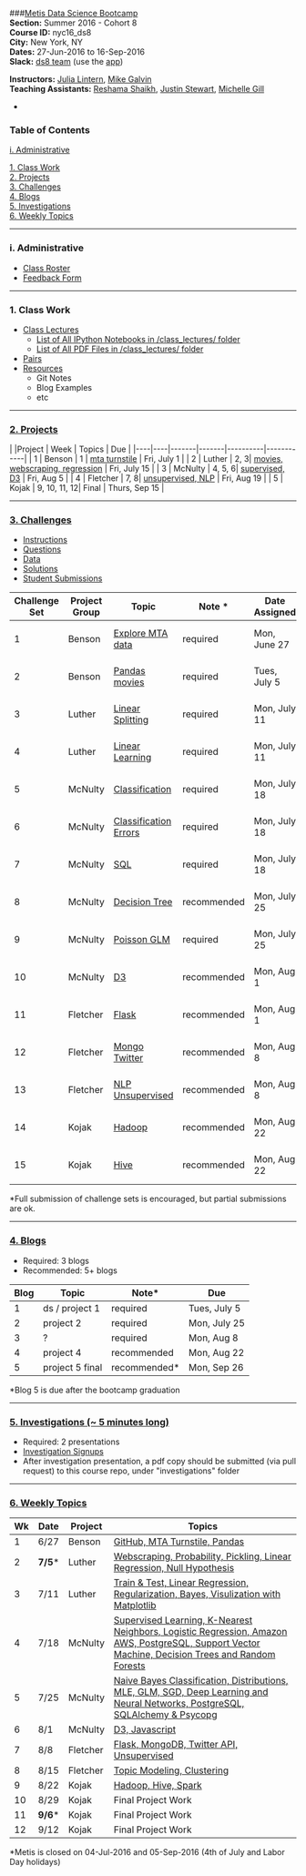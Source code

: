 ###[Metis Data Science Bootcamp](http://www.thisismetis.com/data-science)  
**Section:**   Summer 2016 - Cohort 8  
**Course ID:** nyc16_ds8  
**City:**      New York, NY  
**Dates:**     27-Jun-2016 to 16-Sep-2016  
**Slack:**     [ds8 team](https://summer-nyc16-metis.slack.com/) (use the [app](https://slack.com/downloads))  

**Instructors:**  [Julia Lintern](https://www.linkedin.com/in/julia-lintern-a5141384), [Mike Galvin](https://www.linkedin.com/in/mikejgalvin)  
**Teaching Assistants:**  [Reshama Shaikh](https://www.linkedin.com/in/reshamas), [Justin Stewart](https://www.linkedin.com/in/jstnstwrt), [Michelle Gill](https://www.linkedin.com/in/michellelynngill)

-

### Table of Contents
[i. Administrative](#section-i)  

[1. Class Work](#section-a)  
[2. Projects](#section-b)  
[3. Challenges](#section-c)  
[4. Blogs](#section-d)  
[5. Investigations](#section-e)  
[6. Weekly Topics](#section-f)  

---

### <a name="section-i"></a>i. Administrative

* [Class Roster](https://docs.google.com/spreadsheets/d/1YXFJNdQgy2EkrWzku2r8a7Mo_2b1wJlj30ZRhf8a58A/edit?usp=sharing)
* [Feedback Form](http://goo.gl/forms/49A7YAm0UXKFlLwz1)

---

### <a name="section-a"></a>1. Class Work

* [Class Lectures](/class_lectures/)
   * [List of All IPython Notebooks in /class_lectures/ folder](links/links_ipynb.md)  
   * [List of All PDF Files in /class_lectures/ folder](links/links_pdf.md)
* [Pairs](/pair_programming/student_pairs)
* [Resources](resources/)
  * Git Notes
  * Blog Examples
  * etc



---

### <a name="section-b"></a>[2. Projects](/projects)

|    |Project | Week | Topics                 |  Due |
|----|----|-------|-------|----------|------------|
| 1  | Benson  | 1 | [mta turnstile](/projects/01-benson/README.md) | Fri, July 1  |
| 2  | Luther  | 2, 3|  [movies, webscraping, regression](/projects/02-luther/README.md)  | Fri, July 15 |
| 3  | McNulty | 4, 5, 6|  [supervised, D3](/projects/03-mcnulty/README.md)        | Fri, Aug 5 |
| 4  | Fletcher | 7, 8|  [unsupervised, NLP](/projects/04-fletcher/README.md) | Fri, Aug 19  |
| 5  | Kojak | 9, 10, 11, 12| Final | Thurs, Sep 15 |

---

### <a name="section-c"></a>[3. Challenges](/challenges)
 
* [Instructions](/challenges/README.md)
* [Questions](/challenges/challenges_questions)
* [Data](challenges/challenges_data)
* [Solutions](challenges/challenges_solutions)
* [Student Submissions](challenges/submissions)

| Challenge Set  | Project Group | Topic                 | Note * | Date Assigned   | Date Due      |
|----------------|---------------|-----------------------|---------------|------------|-------------|
| 1              | Benson        | [Explore MTA data](/challenges/challenges_questions/01-benson)      | required     | Mon, June 27 | Mon, July 11  |
| 2              | Benson        | [Pandas movies](/challenges/challenges_questions/02-luther1)                | required    |Tues, July 5  |  Mon, July 18   |
| 3              | Luther        | [Linear Splitting](/challenges/challenges_questions/03-linear_splitting)      | required    | Mon, July 11 | Mon, July 25   |
| 4              | Luther        | [Linear Learning](/challenges/challenges_questions/04-linear_learning)       | required    | Mon, July 11  |  Mon, July 25    |
| 5              | McNulty       | [Classification](/challenges/challenges_questions/05-classification)        | required    | Mon, July 18 |   Mon, Aug 1  |
| 6              | McNulty       | [Classification Errors](/challenges/challenges_questions/06-classification_errors) | required    | Mon, July 18 |     Mon, Aug 1 |
| 7              | McNulty       | [SQL](/challenges/challenges_questions/07-sql)                   | required    | Mon, July 18 | Mon, Aug 1|
| 8              | McNulty       | [Decision Tree](/challenges/challenges_questions/08-decision_tree)         |  recommended    | Mon, July 25  | Mon, Aug 8  |
| 9              | McNulty  | [Poisson GLM](/challenges/challenges_questions/09-poisson_glm)           | required     | Mon, July 25 |  Mon, Aug 8    |
| 10             | McNulty  | [D3](/challenges/challenges_questions/10-d3)                    | recommended    | Mon, Aug 1 | Mon, Aug 15  |
| 11             | Fletcher | [Flask](/challenges/challenges_questions/11-flask)                 | recommended    | Mon, Aug 1  | Mon, Aug 15  |
| 12             | Fletcher | [Mongo Twitter](/challenges/challenges_questions/12-mongo_twitter)         | recommended    | Mon, Aug 8 | Mon, Aug 22 |
| 13             | Fletcher | [NLP Unsupervised](/challenges/challenges_questions/13-nlp_unsupervised)      | recommended    | Mon, Aug 8 | Mon, Aug 22  |
| 14             | Kojak    | [Hadoop](/challenges/challenges_questions/14-hadoop)                | recommended    | Mon, Aug 22 | Tues, Sep 6 |
| 15             | Kojak    | [Hive](/challenges/challenges_questions/15-hive)                  | recommended    | Mon, Aug 22 | Tues, Sep 6 |

*Full submission of challenge sets is encouraged, but partial submissions are ok. 

---

### <a name="section-d"></a>[4. Blogs](https://docs.google.com/a/thisismetis.com/spreadsheets/d/1ySIw5LPbZqRVbBOOGH2F-n_YsFMwmmMR9jFXCAhU2gQ/edit?usp=sharing)
 
* Required:  3 blogs
* Recommended:  5+ blogs

| Blog | Topic | Note* | Due |  
|------|-------|-------|-----|
| 1    | ds / project 1 | required | Tues, July 5     |   
| 2    | project 2 | required |  Mon, July 25     |  
| 3    | ?        | required |  Mon, Aug 8     |
| 4    | project 4 | recommended | Mon, Aug 22 |
| 5    | project 5 final | recommended* | Mon, Sep 26 |  
*Blog 5 is due after the bootcamp graduation 

---

### <a name="section-e"></a>[5. Investigations (~ 5 minutes long)](/investigations)

* Required:  2 presentations
* [Investigation Signups](https://docs.google.com/spreadsheets/d/11V7mTL_B249ZjofnzJQNyII_BbqCTknPMclIaWJH2Dg/edit?usp=sharing)
* After investigation presentation, a pdf copy should be submitted (via pull request) to this course repo, under "investigations" folder

---

### <a name="section-f"></a>[6. Weekly Topics](/class_lectures/)

| Wk | Date  | Project | Topics                 |  
|----|-------|---------|-------------------------|
| 1  | 6/27 | Benson | [GitHub, MTA Turnstile, Pandas](/class_lectures/week01-benson/) |   
| 2  | **7/5*** | Luther | [Webscraping, Probability, Pickling, Linear Regression, Null Hypothesis](/class_lectures/week02-luther1/)  |  
| 3 |  7/11 | Luther  | [Train & Test, Linear Regression, Regularization, Bayes, Visulization with Matplotlib](/class_lectures/week03-luther2/)        |   
| 4 | 7/18 | McNulty  | [Supervised Learning, K-Nearest Neighbors, Logistic Regression, Amazon AWS, PostgreSQL, Support Vector Machine, Decision Trees and Random Forests](/class_lectures/week04-mcnulty1/) |    
| 5 | 7/25 | McNulty   | [Naive Bayes Classification, Distributions, MLE, GLM, SGD, Deep Learning and Neural Networks, PostgreSQL, SQLAlchemy & Psycopg](/class_lectures/week05-mcnulty2/) |  
| 6  | 8/1 | McNulty | [D3, Javascript](/class_lectures/week06-mcnulty3/)      |      |  
| 7  | 8/8 | Fletcher     | [Flask, MongoDB, Twitter API, Unsupervised](/class_lectures/week07-fletcher1/) |  
| 8  | 8/15 | Fletcher     | [Topic Modeling, Clustering](/class_lectures/week08-fletcher2/)      |  
| 9  | 8/22 | Kojak |  [Hadoop, Hive, Spark](/class_lectures/week09-kojak1/) |     
| 10 | 8/29     | Kojak | Final Project Work        |  
| 11 | **9/6***    | Kojak | Final Project Work |    
| 12 | 9/12    | Kojak | Final Project Work |  

*Metis is closed on 04-Jul-2016 and 05-Sep-2016 (4th of July and Labor Day holidays)

